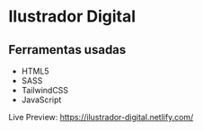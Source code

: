 # Ilustrador Digital

## Ferramentas usadas

- HTML5
- SASS
- TailwindCSS
- JavaScript

Live Preview: https://ilustrador-digital.netlify.com/

